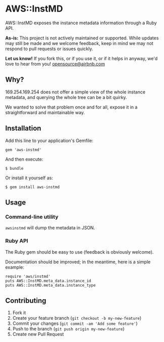 # AWS::InstMD

AWS::InstMD exposes the instance metadata information through a Ruby API.

**As-is:** This project is not actively maintained or supported.
While updates may still be made and we welcome feedback, keep in mind we may not respond to pull requests or issues quickly.

**Let us know!** If you fork this, or if you use it, or if it helps in anyway, we'd love to hear from you! opensource@airbnb.com

## Why?

169.254.169.254 does not offer a simple view of the whole instance metadata,
and querying the whole tree can be a bit quirky.

We wanted to solve that problem once and for all, expose it in a straightforward
and maintainable way.

## Installation

Add this line to your application's Gemfile:

    gem 'aws-instmd'

And then execute:

    $ bundle

Or install it yourself as:

    $ gem install aws-instmd

## Usage

### Command-line utility

`awsinstmd` will dump the metadata in JSON.

### Ruby API

The Ruby gem should be easy to use (feedback is obviously welcome).

Documentation should be improved; in the meantime, here is a simple example:

    require 'aws/instmd'
    puts AWS::InstMD.meta_data.instance_id
    puts AWS::InstMD.meta_data.instance_type

## Contributing

1. Fork it
2. Create your feature branch (`git checkout -b my-new-feature`)
3. Commit your changes (`git commit -am 'Add some feature'`)
4. Push to the branch (`git push origin my-new-feature`)
5. Create new Pull Request
